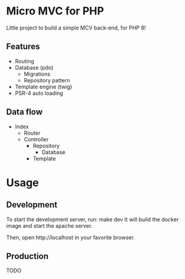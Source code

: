 # Micro MVC for PHP

Little project to build a simple MCV back-end, for PHP 8!

## Features

- Routing
- Database (pdo)
  - Migrations
  - Repository pattern
- Template engine (twig)
- PSR-4 auto loading

## Data flow

- Index
  - Router
  - Controller
    - Repository
      - Database
    - Template

# Usage

## Development

To start the development server, run: make dev
It will build the docker image and start the apache server.

Then, open http://localhost in your favorite browser.

## Production

TODO